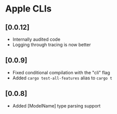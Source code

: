 # Apple CLIs

## [0.0.12]
- Internally audited code
- Logging through tracing is now better

## [0.0.9]
- Fixed conditional compilation with the "cli" flag
- Added `cargo test-all-features` alias to `cargo t`

## [0.0.8]
- Added [ModelName] type parsing support